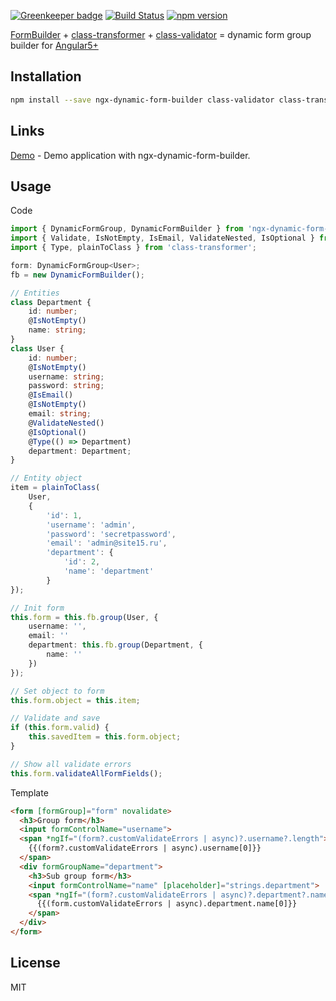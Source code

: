 [![Greenkeeper badge](https://badges.greenkeeper.io/EndyKaufman/ngx-dynamic-form-builder.svg)](https://greenkeeper.io/)
[![Build Status](https://travis-ci.org/EndyKaufman/ngx-dynamic-form-builder.svg?branch=master)](https://travis-ci.org/EndyKaufman/ngx-dynamic-form-builder)
[![npm version](https://badge.fury.io/js/ngx-dynamic-form-builder.svg)](https://badge.fury.io/js/ngx-dynamic-form-builder)


[FormBuilder](https://angular.io/api/forms/FormBuilder) + [class-transformer](https://github.com/typestack/class-transformer) + [class-validator](https://github.com/typestack/class-validator) = dynamic form group builder for [Angular5+](https://angular.io)

## Installation

```bash
npm install --save ngx-dynamic-form-builder class-validator class-transformer
```

## Links

[Demo](https://endykaufman.github.io/ngx-dynamic-form-builder) - Demo application with ngx-dynamic-form-builder.

## Usage

Code
```ts 
import { DynamicFormGroup, DynamicFormBuilder } from 'ngx-dynamic-form-builder';
import { Validate, IsNotEmpty, IsEmail, ValidateNested, IsOptional } from 'class-validator';
import { Type, plainToClass } from 'class-transformer';

form: DynamicFormGroup<User>;
fb = new DynamicFormBuilder();

// Entities
class Department {
    id: number;
    @IsNotEmpty()
    name: string;
}
class User {
    id: number;
    @IsNotEmpty()
    username: string;
    password: string;
    @IsEmail()
    @IsNotEmpty()
    email: string;
    @ValidateNested()
    @IsOptional()
    @Type(() => Department)
    department: Department;
}

// Entity object
item = plainToClass(
    User,
    {
        'id': 1,
        'username': 'admin',
        'password': 'secretpassword',
        'email': 'admin@site15.ru',
        'department': {
            'id': 2,
            'name': 'department'
        }
});

// Init form
this.form = this.fb.group(User, {
    username: '',
    email: ''
    department: this.fb.group(Department, {
        name: ''
    })
});

// Set object to form
this.form.object = this.item;

// Validate and save
if (this.form.valid) {
    this.savedItem = this.form.object;
}

// Show all validate errors
this.form.validateAllFormFields();

```

Template
```html
<form [formGroup]="form" novalidate>
  <h3>Group form</h3>
  <input formControlName="username">
  <span *ngIf="(form?.customValidateErrors | async)?.username?.length">
    {{(form?.customValidateErrors | async).username[0]}}
  </span>
  <div formGroupName="department">
    <h3>Sub group form</h3>
    <input formControlName="name" [placeholder]="strings.department">
    <span *ngIf="(form?.customValidateErrors | async)?.department?.name?.length">
      {{(form.customValidateErrors | async).department.name[0]}}
    </span>
  </div>
</form>
```

## License

MIT